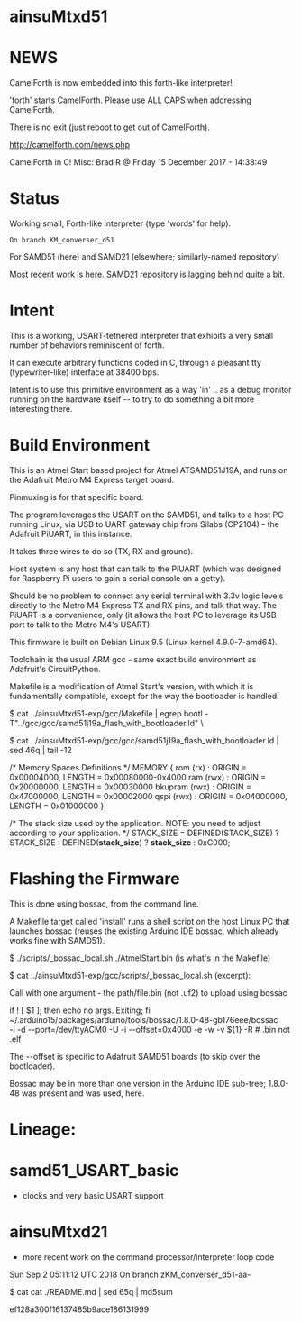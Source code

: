 # ainsuMtxd51

# NEWS

CamelForth is now embedded into this forth-like interpreter!

  'forth' starts CamelForth.  Please use ALL CAPS when
addressing CamelForth.

  There is no exit (just reboot to get out of CamelForth).

http://camelforth.com/news.php

CamelForth in C!
Misc: Brad R @ Friday 15 December 2017 - 14:38:49

# Status

Working small, Forth-like interpreter (type 'words' for help).

    On branch KM_converser_d51

For SAMD51 (here) and SAMD21 (elsewhere; similarly-named repository)

Most recent work is here.  SAMD21 repository is lagging behind quite a bit.

# Intent

This is a working, USART-tethered interpreter that exhibits a very small
number of behaviors reminiscent of forth.

It can execute arbitrary functions coded in C, through a pleasant tty
(typewriter-like) interface at 38400 bps.

Intent is to use this primitive environment as a way 'in' .. as a debug
monitor running on the hardware itself -- to try to do something a bit
more interesting there.

# Build Environment

This is an Atmel Start based project for Atmel ATSAMD51J19A,
and runs on the Adafruit Metro M4 Express target board.

Pinmuxing is for that specific board.

The program leverages the USART on the SAMD51, and talks to
a host PC running Linux, via USB to UART gateway chip from
Silabs (CP2104) - the Adafruit PiUART, in this instance.

It takes three wires to do so (TX, RX and ground).

Host system is any host that can talk to the PiUART (which
was designed for Raspberry Pi users to gain a serial console
on a getty).

Should be no problem to connect any serial terminal with 3.3v
logic levels directly to the Metro M4 Express TX and RX pins,
and talk that way.  The PiUART is a convenience, only (it allows
the host PC to leverage its USB port to talk to the Metro M4's
USART).

This firmware is built on Debian Linux 9.5 (Linux kernel
4.9.0-7-amd64).

Toolchain is the usual ARM gcc - same exact build environment as
Adafruit's CircuitPython.

Makefile is a modification of Atmel Start's version, with which
it is fundamentally compatible, except for the way the bootloader
is handled:

  $ cat ../ainsuMtxd51-exp/gcc/Makefile | egrep bootl
-T"../gcc/gcc/samd51j19a_flash_with_bootloader.ld" \

 $ cat ../ainsuMtxd51-exp/gcc/gcc/samd51j19a_flash_with_bootloader.ld | sed 46q | tail -12

/* Memory Spaces Definitions */
MEMORY
{
  rom      (rx)  : ORIGIN = 0x00004000, LENGTH = 0x00080000-0x4000
  ram      (rwx) : ORIGIN = 0x20000000, LENGTH = 0x00030000
  bkupram  (rwx) : ORIGIN = 0x47000000, LENGTH = 0x00002000
  qspi     (rwx) : ORIGIN = 0x04000000, LENGTH = 0x01000000
}

/* The stack size used by the application. NOTE: you need to adjust according to your application. */
STACK_SIZE = DEFINED(STACK_SIZE) ? STACK_SIZE : DEFINED(__stack_size__) ? __stack_size__ : 0xC000;

# Flashing the Firmware

This is done using bossac, from the command line.

A Makefile target called 'install' runs a shell script on 
the host Linux PC that launches bossac (reuses the existing
Arduino IDE bossac, which already works fine with SAMD51).

 $ ./scripts/_bossac_local.sh ./AtmelStart.bin (is what's in the Makefile)

 $ cat ../ainsuMtxd51-exp/gcc/scripts/_bossac_local.sh  (excerpt):

Call with one argument - the path/file.bin (not .uf2) to upload using bossac

if ! [ $1 ]; then
   echo no args.  Exiting; fi
   ~/.arduino15/packages/arduino/tools/bossac/1.8.0-48-gb176eee/bossac \
    -i -d --port=/dev/ttyACM0 -U -i --offset=0x4000 -e -w -v ${1} -R  # .bin not .elf

The  --offset is specific to Adafruit SAMD51 boards (to skip
over the bootloader).

Bossac may be in more than one version in the Arduino IDE
sub-tree; 1.8.0-48 was present and was used, here.

# Lineage:

# samd51_USART_basic
   * clocks and very basic USART support

# ainsuMtxd21
  * more recent work on the command processor/interpreter loop code

Sun Sep  2 05:11:12 UTC 2018
On branch zKM_converser_d51-aa-

 $ cat cat ./README.md | sed 65q | md5sum

ef128a300f16137485b9ace186131999

